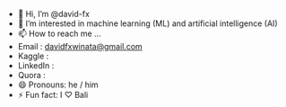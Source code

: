 - 👋 Hi, I’m @david-fx
- 👀 I’m interested in machine learning (ML) and artificial intelligence (AI)
- 📫 How to reach me ...
-   Email : davidfxwinata@gmail.com 
-   Kaggle :
-   LinkedIn :
-   Quora :
- 😄 Pronouns: he / him
- ⚡ Fun fact: I ♡ Bali 

<!---
david-fx/david-fx is a ✨ special ✨ repository because its `README.md` (this file) appears on your GitHub profile.
You can click the Preview link to take a look at your changes.
--->
